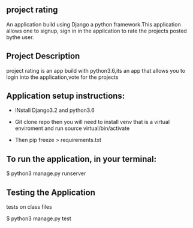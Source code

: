 
## project rating
An application build using Django a python framework.This application allows one to signup, sign in in the application to rate the projects posted bythe user.


## Project Description
project rating is an app build with python3.6,its an app that allows you to login into the application,vote for the projects 


## Application setup instructions:
- INstall Django3.2 and python3.6

- Git clone repo then you will need to install venv that is a  virtual enviroment and run source virtual/bin/activate

- Then pip freeze > requirements.txt

## To run the application, in your terminal:

$ python3 manage.py runserver


## Testing the Application
tests on class files

  $ python3 manage.py test
